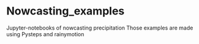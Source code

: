 # Nowcasting_examples
Jupyter-notebooks of nowcasting precipitation
Those examples are made using Pysteps and rainymotion
